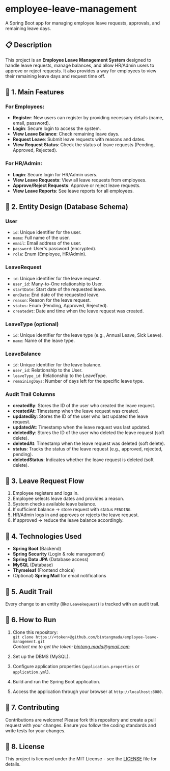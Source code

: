 # employee-leave-management
A Spring Boot app for managing employee leave requests, approvals, and remaining leave days.

## 📋 Description
This project is an **Employee Leave Management System** designed to handle leave requests, manage balances, and allow HR/Admin users to approve or reject requests. It also provides a way for employees to view their remaining leave days and request time off.

## 🧠 1. Main Features

### For Employees:
- **Register**: New users can register by providing necessary details (name, email, password).
- **Login**: Secure login to access the system.
- **View Leave Balance**: Check remaining leave days.
- **Request Leave**: Submit leave requests with reasons and dates.
- **View Request Status**: Check the status of leave requests (Pending, Approved, Rejected).

### For HR/Admin:
- **Login**: Secure login for HR/Admin users.
- **View Leave Requests**: View all leave requests from employees.
- **Approve/Reject Requests**: Approve or reject leave requests.
- **View Leave Reports**: See leave reports for all employees.

## 🧱 2. Entity Design (Database Schema)

### **User**
- `id`: Unique identifier for the user.
- `name`: Full name of the user.
- `email`: Email address of the user.
- `password`: User's password (encrypted).
- `role`: Enum (Employee, HR/Admin).

### **LeaveRequest**
- `id`: Unique identifier for the leave request.
- `user_id`: Many-to-One relationship to User.
- `startDate`: Start date of the requested leave.
- `endDate`: End date of the requested leave.
- `reason`: Reason for the leave request.
- `status`: Enum (Pending, Approved, Rejected).
- `createdAt`: Date and time when the leave request was created.

### **LeaveType (optional)**
- `id`: Unique identifier for the leave type (e.g., Annual Leave, Sick Leave).
- `name`: Name of the leave type.

### **LeaveBalance**
- `id`: Unique identifier for the leave balance.
- `user_id`: Relationship to the User.
- `leaveType_id`: Relationship to the LeaveType.
- `remainingDays`: Number of days left for the specific leave type.

### **Audit Trail Columns**
- **createdBy**: Stores the ID of the user who created the leave request.
- **createdAt**: Timestamp when the leave request was created.
- **updatedBy**: Stores the ID of the user who last updated the leave request.
- **updatedAt**: Timestamp when the leave request was last updated.
- **deletedBy**: Stores the ID of the user who deleted the leave request (soft delete).
- **deletedAt**: Timestamp when the leave request was deleted (soft delete).
- **status**: Tracks the status of the leave request (e.g., approved, rejected, pending).
- **deletedStatus**: Indicates whether the leave request is deleted (soft delete).

## 🧭 3. Leave Request Flow
1. Employee registers and logs in.
2. Employee selects leave dates and provides a reason.
3. System checks available leave balance.
4. If sufficient balance → store request with status `PENDING`.
5. HR/Admin logs in and approves or rejects the leave request.
6. If approved → reduce the leave balance accordingly.

## 🧰 4. Technologies Used
- **Spring Boot** (Backend)
- **Spring Security** (Login & role management)
- **Spring Data JPA** (Database access)
- **MySQL** (Database)
- **Thymeleaf** (Frontend choice)
- (Optional) **Spring Mail** for email notifications

## 🧾 5. Audit Trail
Every change to an entity (like `LeaveRequest`) is tracked with an audit trail.

## 🎯 6. How to Run

1. Clone this repository:  
   `git clone https://<token>@github.com/bintangmada/employee-leave-management.git`  
   *Contact me to get the token: bintang.mada@gmail.com*
   
2. Set up the DBMS (MySQL).
3. Configure application properties (`application.properties` or `application.yml`).
4. Build and run the Spring Boot application.
5. Access the application through your browser at `http://localhost:8080`.

## 🤝 7. Contributing

Contributions are welcome! Please fork this repository and create a pull request with your changes. Ensure you follow the coding standards and write tests for your changes.

## 📜 8. License

This project is licensed under the MIT License - see the [LICENSE](LICENSE) file for details.
